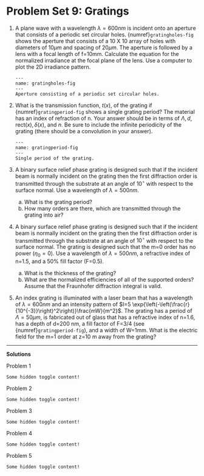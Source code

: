 # Problem Set 9: Gratings

1. A plane wave with a wavelength $\lambda = 600 nm$ is incident onto an
   aperture that consists of a periodic set circular holes.
   {numref}`gratingholes-fig` shows the aperture that consists of a 10 X 10
   array of holes with diameters of $10 \mu m$ and spacing of $20 \mu m$.  The
   aperture is followed by a lens with a focal length of f=10mm.  Calculate the
   equation for the normalized irradiance at the focal plane of the lens.  Use
   a computer to plot the 2D irradiance pattern.

   ```{figure} /_static/images/problems/holegrating.png
   ---
   name: gratingholes-fig
   ---
   Aperture consisting of a periodic set circular holes.
   ```

2. What is the transmission function, $t(x)$, of the grating if
   {numref}`gratingperiod-fig` shows a single grating period?  The material has
   an index of refraction of n. Your answer should be in terms of $\Lambda, d,
   \mathrm{rect}(x), \delta(x)$, and $n$.  Be sure to include the infinite periodicity of
   the grating (there should be a convolution in your answer).

   ```{figure} /_static/images/problems/gratingperiod.png
   ---
   name: gratingperiod-fig
   ---
   Single period of the grating.
   ```

3. A binary surface relief phase grating is designed such that if the incident
   beam is normally incident on the grating then the first diffraction order is
   transmitted through the substrate at an angle of $10^\circ$ with respect to
   the surface normal. Use a wavelength of $\lambda = 500 nm$.

   <ol type="a">
      <li>What is the grating period?</li>
      <li>How many orders are there, which are transmitted through the grating into air?</li>
   </ol>

4. A binary surface relief phase grating is designed such that if the incident
   beam is normally incident on the grating then the first diffraction order is
   transmitted through the substrate at an angle of $10^\circ$ with respect to
   the surface normal. The grating is designed such that the m=0 order has no
   power ($\eta_0  = 0$).  Use a wavelength of $\lambda = 500 nm$, a refractive
   index of n=1.5, and a 50% fill factor (F=0.5).

   <ol type="a">
      <li>What is the thickness of the grating?</li>
      <li>What are the normalized efficiencies of all of the supported orders?  Assume that the Fraunhofer diffraction integral is valid.</li>
   </ol>

5. An index grating is illuminated with a laser beam that has a wavelength of $\lambda = 600 nm$ and an intensity pattern of $I=5 \exp{\left(-\left(\frac{r}{10^{-3}}\right)^2\right)}\frac{mW}{m^2}$.  The grating has a period of $\Lambda= 50 \mu m$, is fabricated out of glass that has a refractive index of n=1.6, has a depth of d=200 nm, a fill factor of F=3/4 (see {numref}`gratingperiod-fig`), and a width of W=1mm.  What is the electric field for the m=1 order at z=10 m away from the grating?

---

**Solutions**

Problem 1

```{toggle}
Some hidden toggle content!
```

Problem 2

```{toggle}
Some hidden toggle content!
```

Problem 3

```{toggle}
Some hidden toggle content!
```

Problem 4

```{toggle}
Some hidden toggle content!
```

Problem 5

```{toggle}
Some hidden toggle content!
```
